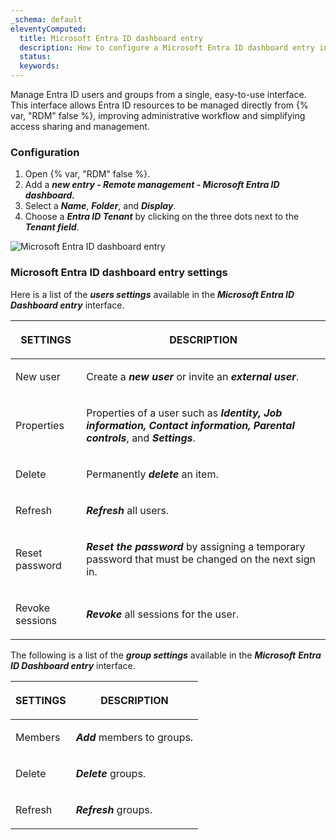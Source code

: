 ```yaml
---
_schema: default
eleventyComputed:
  title: Microsoft Entra ID dashboard entry
  description: How to configure a Microsoft Entra ID dashboard entry in {{ en.RDM}}.
  status:
  keywords:
---
```

Manage Entra ID users and groups from a single, easy-to-use interface. This interface allows Entra ID resources to be managed directly from {% var, "RDM" false %}, improving administrative workflow and simplifying access sharing and management.

### Configuration

1. Open {% var, "RDM" false %}.
2. Add a ***new entry - Remote management - Microsoft Entra ID dashboard.***
3. Select a ***Name***, ***Folder***, and ***Display***.
4. Choose a  ***Entra ID Tenant*** by clicking on the three dots next to the ***Tenant field***.

![Microsoft Entra ID dashboard entry](https://cdnweb.devolutions.net/docs/RDMW6083_2024_2.png)

### **Microsoft Entra ID dashboard entry settings**

Here is a list of the ***users settings*** available in the ***Microsoft Entra ID Dashboard entry*** interface.

<table><thead><tr><th><p><strong>SETTINGS</strong></p></th><th><p><strong>DESCRIPTION</strong></p></th></tr></thead><tbody><tr><td><p>New user</p></td><td><p>Create a <em><strong>new user</strong></em> or invite an <em><strong>external user</strong></em>. </p></td></tr><tr><td><p>Properties</p></td><td><p>Properties of a user such as <em><strong>Identity, Job information, Contact information, Parental controls</strong></em>, and <em><strong>Settings</strong></em>. </p></td></tr><tr><td><p>Delete</p></td><td><p>Permanently <em><strong>delete</strong></em> an item.</p></td></tr><tr><td><p>Refresh</p></td><td><p><em><strong>Refresh</strong></em> all users.</p></td></tr><tr><td><p>Reset password</p></td><td><p><em><strong>Reset the password</strong></em> by assigning a temporary password that must be changed on the next sign in. </p></td></tr><tr><td><p>Revoke sessions</p></td><td><p><em><strong>Revoke</strong></em> all sessions for the user.</p></td></tr></tbody></table>

The following is a list of the ***group settings*** available in the ***Microsoft*** ***Entra ID Dashboard entry*** interface.

<table><thead><tr><th><p><strong>SETTINGS</strong></p></th><th><p><strong>DESCRIPTION</strong></p></th></tr></thead><tbody><tr><td><p>Members</p></td><td><p><em><strong>Add</strong></em> members to groups. </p></td></tr><tr><td><p>Delete</p></td><td><p><em><strong>Delete</strong></em> groups.</p></td></tr><tr><td><p>Refresh</p></td><td><p><em><strong>Refresh</strong></em> groups.</p></td></tr></tbody></table>

&nbsp;

&nbsp;

&nbsp;